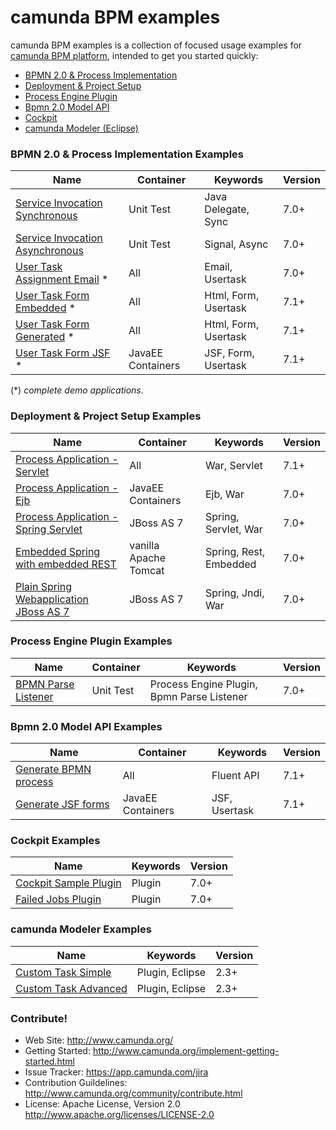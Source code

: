 camunda BPM examples
====================

camunda BPM examples is a collection of focused usage examples for [camunda BPM platform](https://github.com/camunda/camunda-bpm-platform), intended to get you started quickly:

* <a href="#bpmn-20--process-implementation-examples">BPMN 2.0 & Process Implementation</a>
* <a href="#deployment--project-setup-examples">Deployment & Project Setup</a>
* <a href="#process-engine-plugin-examples">Process Engine Plugin</a>
* <a href="#bpmn-20-model-api-examples">Bpmn 2.0 Model API</a>
* <a href="#cockpit-examples">Cockpit</a>
* <a href="#camunda-modeler-examples">camunda Modeler (Eclipse)</a>

### BPMN 2.0 & Process Implementation Examples

| Name                                                                       | Container            | Keywords                  | Version |
| ---------------------------------------------------------------------------|----------------------|---------------------------|---------|
| [Service Invocation Synchronous](/servicetask/service-invocation-synchronous)     | Unit Test            | Java Delegate, Sync       | 7.0+    |
| [Service Invocation Asynchronous](/servicetask/service-invocation-asynchronous)   | Unit Test            | Signal, Async             | 7.0+    |
| [User Task Assignment Email](/usertask/task-assignment-email) *                 | All                  | Email, Usertask           | 7.0+    |
| [User Task Form Embedded](/usertask/task-form-embedded) *                       | All                  | Html, Form, Usertask      | 7.1+    |
| [User Task Form Generated](/usertask/task-form-generated) *                     | All                  | Html, Form, Usertask      | 7.1+    |
| [User Task Form JSF](/usertask/task-form-external-jsf) *                        | JavaEE Containers    | JSF, Form, Usertask       | 7.1+    |

(*) _complete demo applications_.

### Deployment & Project Setup Examples

| Name                                                                       | Container            |  Keywords                 | Version |
| ---------------------------------------------------------------------------|----------------------|---------------------------|---------|
| [Process Application - Servlet](deployment/servlet-pa)                     | All                  | War, Servlet              | 7.1+    |
| [Process Application - Ejb](deployment/ejb-pa)                             | JavaEE Containers    | Ejb, War                  | 7.0+    |
| [Process Application - Spring Servlet](deployment/spring-servlet-pa-jboss) | JBoss AS 7           | Spring, Servlet, War      | 7.0+    |
| [Embedded Spring with embedded REST](deployment/embedded-spring-rest)      | vanilla Apache Tomcat | Spring, Rest, Embedded    | 7.0+    |
| [Plain Spring Webapplication JBoss AS 7](deployment/spring-jboss-non-pa)   | JBoss AS 7           | Spring, Jndi, War         | 7.0+    |


### Process Engine Plugin Examples

| Name                                                                       | Container            |  Keywords                 | Version |
| ---------------------------------------------------------------------------|----------------------|---------------------------|---------|
| [BPMN Parse Listener](process-engine-plugin/bpmn-parse-listener)           | Unit Test            | Process Engine Plugin, Bpmn Parse Listener | 7.0+    |

### Bpmn 2.0 Model API Examples

| Name                                                                       | Container            | Keywords                  | Version |
| ---------------------------------------------------------------------------|----------------------|---------------------------|---------|
| [Generate BPMN process](/bpmn-model-api/generate-process-fluent-api)          | All                  | Fluent API                | 7.1+    |
| [Generate JSF forms](/bpmn-model-api/generate-jsf-form)                     | JavaEE Containers    | JSF, Usertask             | 7.1+    |

### Cockpit Examples

| Name                                                                       | Keywords                  | Version |
| ---------------------------------------------------------------------------|---------------------------|---------|
| [Cockpit Sample Plugin](/cockpit/cockpit-sample-plugin)                    | Plugin 					 | 7.0+    |
| [Failed Jobs Plugin](/cockpit/cockpit-failed-jobs-plugin)                  | Plugin 					 | 7.0+    |

### camunda Modeler Examples

| Name                                                                       | Keywords                  | Version |
| ---------------------------------------------------------------------------|---------------------------|---------|
| [Custom Task Simple](/modeler/custom-task-simple)                          | Plugin, Eclipse			 | 2.3+    |
| [Custom Task Advanced](/modeler/custom-task-advanced)                      | Plugin, Eclipse			 | 2.3+    |


### Contribute!

  * Web Site: http://www.camunda.org/
  * Getting Started: http://www.camunda.org/implement-getting-started.html
  * Issue Tracker: https://app.camunda.com/jira
  * Contribution Guildelines: http://www.camunda.org/community/contribute.html
  * License: Apache License, Version 2.0  http://www.apache.org/licenses/LICENSE-2.0
